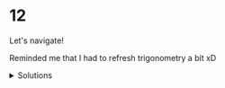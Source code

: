 # 12

Let's navigate!

Reminded me that I had to refresh trigonometry a bit xD

<details>
  <summary>Solutions</summary>
  <ol>
    <li>796</li>
    <li>39446</li>
  </ol>
</details>

